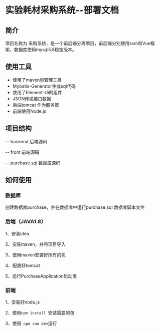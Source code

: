 # 实验耗材采购系统--部署文档

## 简介

项目名称为 采购系统，是一个前后端分离项目，前后端分别使用ssm和Vue框架，数据库使用mysql5.8稳定版本。

## 使用工具

- 使用了maven包管理工具
- Mybatis-Generator生成sql代码
- 使用了Element-Ui的组件
- JSON传递接口数据
- 后端tomcat 作为服务器
- 前端使用Node.js

## 项目结构

-- backend 后端源码

-- front 前端源码

-- purchase.sql 数据库源码

## 如何使用

### 数据库

创建数据库purchase，并在数据库中运行purchase.sql 数据库脚本文件

### 后端（JAVA1.8）

1、安装idea

2、安装maven，并将项目导入

3、使用maven安装好所有的包

4、配置好tomcat

5、运行PurchaseApplication启动类

### 前端

1、安装好node.js

2、使用`npm install `安装需要的包

3、使用` npm run dev`运行




